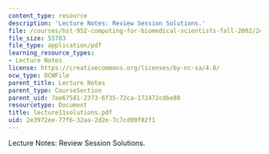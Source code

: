 ```yaml
---
content_type: resource
description: 'Lecture Notes: Review Session Solutions.'
file: /courses/hst-952-computing-for-biomedical-scientists-fall-2002/2e3972ee77f632aa2d2e7c7cd09f02f1_lecture11solutions.pdf
file_size: 55783
file_type: application/pdf
learning_resource_types:
- Lecture Notes
license: https://creativecommons.org/licenses/by-nc-sa/4.0/
ocw_type: OCWFile
parent_title: Lecture Notes
parent_type: CourseSection
parent_uid: 7ae67581-2373-6f35-72ca-172472cdbe88
resourcetype: Document
title: lecture11solutions.pdf
uid: 2e3972ee-77f6-32aa-2d2e-7c7cd09f02f1
---
```

Lecture Notes: Review Session Solutions.